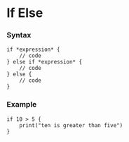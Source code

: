# If Else

### Syntax

````
if *expression* {
	// code
} else if *expression* {
	// code
} else {
	// code
}
````

### Example

````
if 10 > 5 {
	print("ten is greater than five")
}
````

